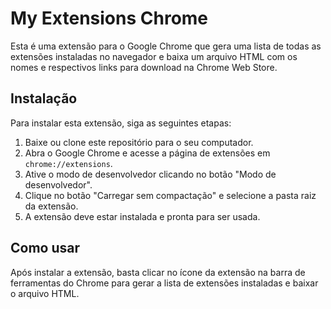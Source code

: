 # My Extensions Chrome

Esta é uma extensão para o Google Chrome que gera uma lista de todas as extensões instaladas no navegador e baixa um arquivo HTML com os nomes e respectivos links para download na Chrome Web Store.

## Instalação

Para instalar esta extensão, siga as seguintes etapas:

1. Baixe ou clone este repositório para o seu computador.
2. Abra o Google Chrome e acesse a página de extensões em `chrome://extensions`.
3. Ative o modo de desenvolvedor clicando no botão "Modo de desenvolvedor".
4. Clique no botão "Carregar sem compactação" e selecione a pasta raiz da extensão.
5. A extensão deve estar instalada e pronta para ser usada.

## Como usar

Após instalar a extensão, basta clicar no ícone da extensão na barra de ferramentas do Chrome para gerar a lista de extensões instaladas e baixar o arquivo HTML.
